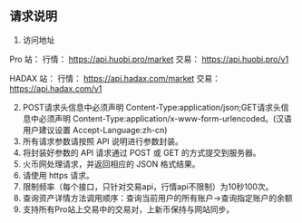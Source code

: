 ##  请求说明

1. 访问地址

Pro 站：
行情： https://api.huobi.pro/market
交易： https://api.huobi.pro/v1

HADAX 站：
行情： https://api.hadax.com/market
交易： https://api.hadax.com/v1

2. POST请求头信息中必须声明 Content-Type:application/json;GET请求头信息中必须声明 Content-Type:application/x-www-form-urlencoded。(汉语用户建议设置 Accept-Language:zh-cn)
3. 所有请求参数请按照 API 说明进行参数封装。
4. 将封装好参数的 API 请求通过 POST 或 GET 的方式提交到服务器。
5. 火币网处理请求，并返回相应的 JSON 格式结果。
6. 请使用 https 请求。
7. 限制频率（每个接口，只针对交易api，行情api不限制）为10秒100次。
8. 查询资产详情方法调用顺序：查询当前用户的所有账户->查询指定账户的余额 
9. 支持所有Pro站上交易中的交易对，上新币保持与网站同步。
